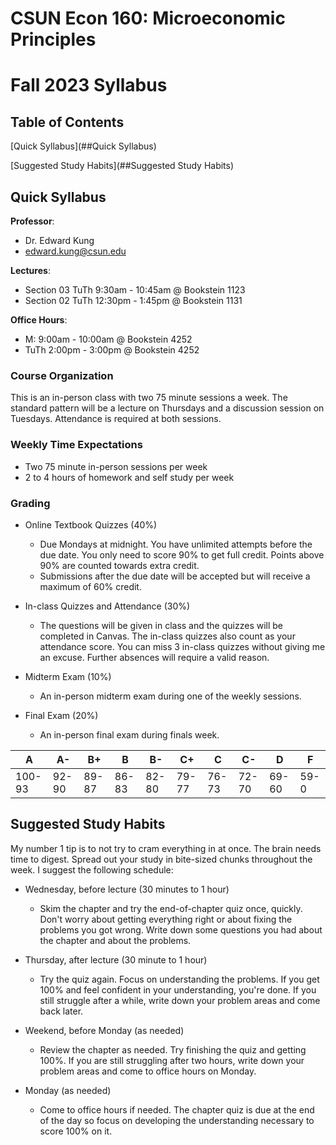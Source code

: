 # CSUN Econ 160: Microeconomic Principles
# Fall 2023 Syllabus

## Table of Contents

[Quick Syllabus](##Quick Syllabus)

[Suggested Study Habits](##Suggested Study Habits)

## Quick Syllabus

**Professor**:
- Dr. Edward Kung
- edward.kung@csun.edu

**Lectures**: 
- Section 03 TuTh 9:30am - 10:45am @ Bookstein 1123
- Section 02 TuTh 12:30pm - 1:45pm @ Bookstein 1131

**Office Hours**:
- M: 9:00am - 10:00am @ Bookstein 4252
- TuTh 2:00pm - 3:00pm @ Bookstein 4252

### Course Organization

This is an in-person class with two 75 minute sessions a week. The standard pattern will be a lecture on Thursdays and a discussion session on Tuesdays. Attendance is required at both sessions.

### Weekly Time Expectations

- Two 75 minute in-person sessions per week
- 2 to 4 hours of homework and self study per week

### Grading

- Online Textbook Quizzes (40%)
  - Due Mondays at midnight. You have unlimited attempts before the due date. You only need to score 90% to get full credit. Points above 90% are counted towards extra credit.
  - Submissions after the due date will be accepted but will receive a maximum of 60% credit.

- In-class Quizzes and Attendance (30%)
  - The questions will be given in class and the quizzes will be completed in Canvas. The in-class quizzes also count as your attendance score. You can miss 3 in-class quizzes without giving me an excuse. Further absences will require a valid reason.
  
- Midterm Exam (10%)
  - An in-person midterm exam during one of the weekly sessions.
  
- Final Exam (20%)
  - An in-person final exam during finals week.

|  A     |  A-   |  B+   |  B    |  B-   |  C+   |  C    |  C-   |  D    |  F   |
| ------ | ----- | ----- | ----- | ----- | ----- | ----- | ----- | ----- | ---- |
| 100-93 | 92-90 | 89-87 | 86-83 | 82-80 | 79-77 | 76-73 | 72-70 | 69-60 | 59-0 |



## Suggested Study Habits

My number 1 tip is to not try to cram everything in at once. The brain needs time to digest. Spread out your study in bite-sized chunks throughout the week. I suggest the following schedule:

- Wednesday, before lecture (30 minutes to 1 hour)

  - Skim the chapter and try the end-of-chapter quiz once, quickly. Don't worry about getting everything right or about fixing the problems you got wrong. Write down some questions you had about the chapter and about the problems.

- Thursday, after lecture (30 minute to 1 hour)

  - Try the quiz again. Focus on understanding the problems. If you get 100% and feel confident in your understanding, you're done. If you still struggle after a while, write down your problem areas and come back later.

- Weekend, before Monday (as needed)

  - Review the chapter as needed. Try finishing the quiz and getting 100%. If you are still struggling after two hours, write down your problem areas and come to office hours on Monday.

- Monday (as needed)

  - Come to office hours if needed. The chapter quiz is due at the end of the day so focus on developing the understanding necessary to score 100% on it.
  


